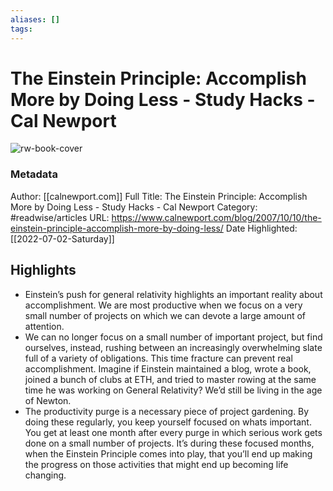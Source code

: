 ```yaml
---
aliases: []
tags:
---
```

# The Einstein Principle: Accomplish More by Doing Less - Study Hacks - Cal Newport

![rw-book-cover](https://readwise-assets.s3.amazonaws.com/static/images/article2.74d541386bbf.png)
### Metadata
Author: [[calnewport.com]]
Full Title: The Einstein Principle: Accomplish More by Doing Less - Study Hacks - Cal Newport
Category: #readwise/articles
URL: https://www.calnewport.com/blog/2007/10/10/the-einstein-principle-accomplish-more-by-doing-less/
Date Highlighted: [[2022-07-02-Saturday]]

## Highlights
- Einstein’s push for general relativity highlights an important reality about accomplishment. We are most productive when we focus on a very small number of projects on which we can devote a large amount of attention.
- We can no longer focus on a small number of important project, but find ourselves, instead, rushing between an increasingly overwhelming slate full of a variety of obligations. This time fracture can prevent real accomplishment. Imagine if Einstein maintained a blog, wrote a book, joined a bunch of clubs at ETH, and tried to master rowing at the same time he was working on General Relativity? We’d still be living in the age of Newton.
- The productivity purge is a necessary piece of project gardening. By doing these regularly, you keep yourself focused on whats important. You get at least one month after every purge in which serious work gets done on a small number of projects. It’s during these focused months, when the Einstein Principle comes into play, that you’ll end up making the progress on those activities that might end up becoming life changing.
